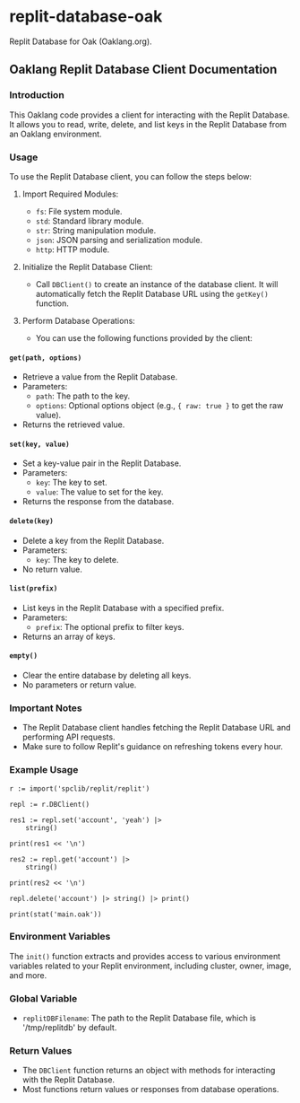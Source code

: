 # replit-database-oak
Replit Database for Oak (Oaklang.org).
## Oaklang Replit Database Client Documentation

### Introduction
This Oaklang code provides a client for interacting with the Replit Database. It allows you to read, write, delete, and list keys in the Replit Database from an Oaklang environment.

### Usage
To use the Replit Database client, you can follow the steps below:

1. Import Required Modules:
   - `fs`: File system module.
   - `std`: Standard library module.
   - `str`: String manipulation module.
   - `json`: JSON parsing and serialization module.
   - `http`: HTTP module.

2. Initialize the Replit Database Client:
   - Call `DBClient()` to create an instance of the database client. It will automatically fetch the Replit Database URL using the `getKey()` function.

3. Perform Database Operations:
   - You can use the following functions provided by the client:

#### `get(path, options)`
   - Retrieve a value from the Replit Database.
   - Parameters:
     - `path`: The path to the key.
     - `options`: Optional options object (e.g., `{ raw: true }` to get the raw value).
   - Returns the retrieved value.

#### `set(key, value)`
   - Set a key-value pair in the Replit Database.
   - Parameters:
     - `key`: The key to set.
     - `value`: The value to set for the key.
   - Returns the response from the database.

#### `delete(key)`
   - Delete a key from the Replit Database.
   - Parameters:
     - `key`: The key to delete.
   - No return value.

#### `list(prefix)`
   - List keys in the Replit Database with a specified prefix.
   - Parameters:
     - `prefix`: The optional prefix to filter keys.
   - Returns an array of keys.

#### `empty()`
   - Clear the entire database by deleting all keys.
   - No parameters or return value.

### Important Notes
- The Replit Database client handles fetching the Replit Database URL and performing API requests.
- Make sure to follow Replit's guidance on refreshing tokens every hour.

### Example Usage
```oak
r := import('spclib/replit/replit')

repl := r.DBClient()

res1 := repl.set('account', 'yeah') |>
	string()

print(res1 << '\n')

res2 := repl.get('account') |>
	string()

print(res2 << '\n')

repl.delete('account') |> string() |> print()

print(stat('main.oak'))
```

### Environment Variables
The `init()` function extracts and provides access to various environment variables related to your Replit environment, including cluster, owner, image, and more.

### Global Variable
- `replitDBFilename`: The path to the Replit Database file, which is '/tmp/replitdb' by default.

### Return Values
- The `DBClient` function returns an object with methods for interacting with the Replit Database.
- Most functions return values or responses from database operations.
